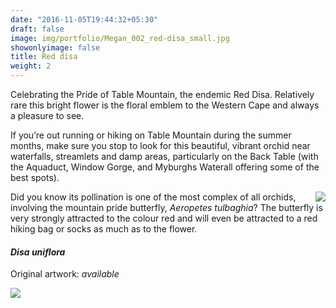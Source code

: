 ```yaml
---
date: "2016-11-05T19:44:32+05:30"
draft: false
image: img/portfolio/Megan_002_red-disa_small.jpg
showonlyimage: false
title: Red disa
weight: 2
---
```


Celebrating the Pride of Table Mountain, the endemic Red Disa. Relatively rare this bright flower is the floral emblem to the Western Cape and always a pleasure to see. 

<!--more-->
If you’re out running or hiking on Table Mountain during the summer months, make sure you stop to look for this beautiful, vibrant orchid near waterfalls, streamlets and damp areas, particularly on the Back Table (with the Aquaduct, Window Gorge, and Myburghs Waterall offering some of the best spots).

<img style="float: right;" src="/img/Aeropetes.JPG">

Did you know its pollination is one of the most complex of all orchids, involving the mountain pride butterfly, *Aeropetes tulbaghia*? The butterfly is very strongly attracted to the colour red and will even be attracted to a red hiking bag or socks as much as to the flower.

#### *Disa uniflora*
Original artwork: *available*

![][1]

[1]: /img/portfolio/Megan_002_red-disa.png